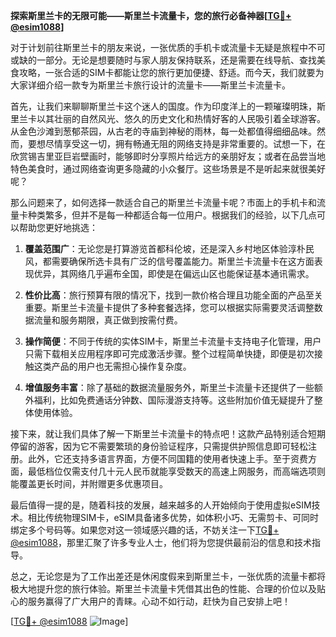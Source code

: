 **探索斯里兰卡的无限可能——斯里兰卡流量卡，您的旅行必备神器[[TG💪+ @esim1088](https://t.me/s/esim1088)]**

对于计划前往斯里兰卡的朋友来说，一张优质的手机卡或流量卡无疑是旅程中不可或缺的一部分。无论是想要随时与家人朋友保持联系，还是需要在线导航、查找美食攻略，一张合适的SIM卡都能让您的旅行更加便捷、舒适。而今天，我们就要为大家详细介绍一款专为斯里兰卡旅行设计的流量卡——斯里兰卡流量卡。

首先，让我们来聊聊斯里兰卡这个迷人的国度。作为印度洋上的一颗璀璨明珠，斯里兰卡以其壮丽的自然风光、悠久的历史文化和热情好客的人民吸引着全球游客。从金色沙滩到葱郁茶园，从古老的寺庙到神秘的雨林，每一处都值得细细品味。然而，要想尽情享受这一切，拥有畅通无阻的网络支持是非常重要的。试想一下，在欣赏锡吉里亚巨岩壁画时，能够即时分享照片给远方的亲朋好友；或者在品尝当地特色美食时，通过网络查询更多隐藏的小众餐厅。这些场景是不是听起来就很美好呢？

那么问题来了，如何选择一款适合自己的斯里兰卡流量卡呢？市面上的手机卡和流量卡种类繁多，但并不是每一种都适合每一位用户。根据我们的经验，以下几点可以帮助您更好地挑选：

1. **覆盖范围广**：无论您是打算游览首都科伦坡，还是深入乡村地区体验淳朴民风，都需要确保所选卡具有广泛的信号覆盖能力。斯里兰卡流量卡在这方面表现优异，其网络几乎遍布全国，即使是在偏远山区也能保证基本通讯需求。

2. **性价比高**：旅行预算有限的情况下，找到一款价格合理且功能全面的产品至关重要。斯里兰卡流量卡提供了多种套餐选择，您可以根据实际需要灵活调整数据流量和服务期限，真正做到按需付费。

3. **操作简便**：不同于传统的实体SIM卡，斯里兰卡流量卡支持电子化管理，用户只需下载相关应用程序即可完成激活步骤。整个过程简单快捷，即便是初次接触这类产品的用户也无需担心操作复杂度。

4. **增值服务丰富**：除了基础的数据流量服务外，斯里兰卡流量卡还提供了一些额外福利，比如免费通话分钟数、国际漫游支持等。这些附加价值无疑提升了整体使用体验。

接下来，就让我们具体了解一下斯里兰卡流量卡的特点吧！这款产品特别适合短期停留的游客，因为它不需要繁琐的身份验证程序，只需提供护照信息即可轻松注册。此外，它还支持多语言界面，方便不同国籍的使用者快速上手。至于资费方面，最低档位仅需支付几十元人民币就能享受数天的高速上网服务，而高端选项则能覆盖更长时间，并附赠更多优惠项目。

最后值得一提的是，随着科技的发展，越来越多的人开始倾向于使用虚拟eSIM技术。相比传统物理SIM卡，eSIM具备诸多优势，如体积小巧、无需剪卡、可同时绑定多个号码等。如果您对这一领域感兴趣的话，不妨关注一下[TG💪+ @esim1088](https://t.me/s/esim1088)，那里汇聚了许多专业人士，他们将为您提供最前沿的信息和技术指导。

总之，无论您是为了工作出差还是休闲度假来到斯里兰卡，一张优质的流量卡都将极大地提升您的旅行体验。斯里兰卡流量卡凭借其出色的性能、合理的价位以及贴心的服务赢得了广大用户的青睐。心动不如行动，赶快为自己安排上吧！

[[TG💪+ @esim1088](https://t.me/s/esim1088) ![Image](https://i.postimg.cc/4NQfJmqS/Snipaste-2025-05-13-00-14-12.png)]